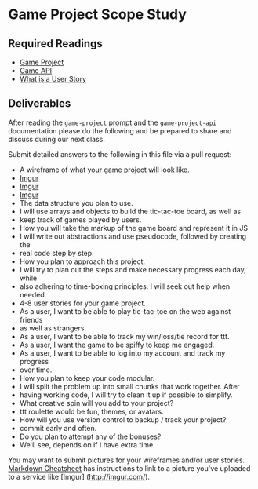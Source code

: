 # Game Project Scope Study

## Required Readings

-   [Game Project](https://github.com/ga-wdi-boston/game-project)
-   [Game API](https://github.com/ga-wdi-boston/game-project-api)
-   [What is a User Story](https://www.mountaingoatsoftware.com/agile/user-stories)

## Deliverables

After reading the `game-project` prompt and the `game-project-api` documentation
please do the following and be prepared to share and discuss during our next
class.

Submit detailed answers to the following in this file via a pull request:

-   A wireframe of what your game project will look like.
  - [Imgur](http://i.imgur.com/qIJOX4x.jpg)
  - [Imgur](http://i.imgur.com/Zl7sVkd.jpg)
  - [Imgur](http://i.imgur.com/0HjOHj1.jpg)
-   The data structure you plan to use.
  - I will use arrays and objects to build the tic-tac-toe board, as well as
  - keep track of games played by users.
-   How you will take the markup of the game board and represent it in JS
  - I will write out abstractions and use pseudocode, followed by creating the
  - real code step by step.
-   How you plan to approach this project.
  - I will try to plan out the steps and make necessary progress each day, while
  - also adhering to time-boxing principles. I will seek out help when needed.
-   4-8 user stories for your game project.
  - As a user, I want to be able to play tic-tac-toe on the web against friends
  - as well as strangers.
  - As a user, I want to be able to track my win/loss/tie record for ttt.
  - As a user, I want the game to be spiffy to keep me engaged.
  - As a user, I want to be able to log into my account and track my progress
  - over time.
-   How you plan to keep your code modular.
  - I will split the problem up into small chunks that work together. After
  - having working code, I will try to clean it up if possible to simplify.
-   What creative spin will you add to your project?
  - ttt roulette would be fun, themes, or avatars.
-   How will you use version control to backup / track your project?
  - commit early and often.
-   Do you plan to attempt any of the bonuses?
  - We'll see, depends on if I have extra time.

You may want to submit pictures for your wireframes and/or user stories.
[Markdown Cheatsheet](https://github.com/adam-p/markdown-here/wiki/Markdown-Cheatsheet)
has instructions to link to a picture you've uploaded to a service like [Imgur]
(http://imgur.com/).
